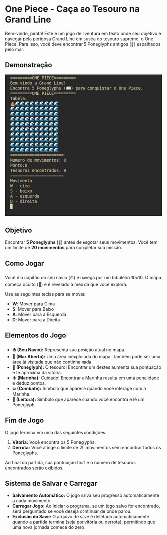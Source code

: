 # One Piece - Caça ao Tesouro na Grand Line

Bem-vindo, pirata! Este é um jogo de aventura em texto onde seu objetivo é navegar pela perigosa Grand Line em busca do tesouro supremo, o One Piece. Para isso, você deve encontrar 5 Poneglyphs antigos (📖) espalhados pelo mar.

## Demonstração

![Demonstração do Jogo](imagem/Captura%20de%20tela%20de%202025-09-24%2018-06-01.png)

## Objetivo

Encontrar **5 Poneglyphs (📖)** antes de esgotar seus movimentos. Você tem um limite de **20 movimentos** para completar sua missão.

## Como Jogar

Você é o capitão do seu navio (⛵) e navega por um tabuleiro 10x10. O mapa começa oculto (🌊) e é revelado à medida que você explora.

Use as seguintes teclas para se mover:
- **W**: Mover para Cima
- **S**: Mover para Baixo
- **A**: Mover para a Esquerda
- **D**: Mover para a Direita

## Elementos do Jogo

- **⛵ (Seu Navio):** Representa sua posição atual no mapa.
- **🌊 (Mar Aberto):** Uma área inexplorada do mapa. Também pode ser uma área já visitada que não continha nada.
- **📖 (Poneglyph):** O tesouro! Encontrar um destes aumenta sua pontuação e te aproxima da vitória.
- **⚓ (Marinha):** Cuidado! Encontrar a Marinha resulta em uma penalidade e deduz pontos.
- **💥 (Combate):** Símbolo que aparece quando você interage com a Marinha.
- **🕋 (Leitura):** Símbolo que aparece quando você encontra e lê um Poneglyph.

## Fim de Jogo

O jogo termina em uma das seguintes condições:
1.  **Vitória:** Você encontra os 5 Poneglyphs.
2.  **Derrota:** Você atinge o limite de 20 movimentos sem encontrar todos os Poneglyphs.

Ao final da partida, sua pontuação final e o número de tesouros encontrados serão exibidos.

## Sistema de Salvar e Carregar

- **Salvamento Automático:** O jogo salva seu progresso automaticamente a cada movimento.
- **Carregar Jogo:** Ao iniciar o programa, se um jogo salvo for encontrado, será perguntado se você deseja continuar de onde parou.
- **Exclusão do Save:** O arquivo de save é deletado automaticamente quando a partida termina (seja por vitória ou derrota), permitindo que uma nova jornada comece do zero.




